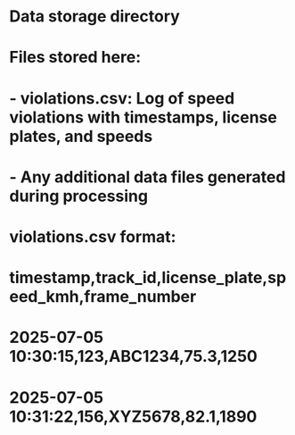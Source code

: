 # Data storage directory

# Files stored here:
# - violations.csv: Log of speed violations with timestamps, license plates, and speeds
# - Any additional data files generated during processing

# violations.csv format:
# timestamp,track_id,license_plate,speed_kmh,frame_number
# 2025-07-05 10:30:15,123,ABC1234,75.3,1250
# 2025-07-05 10:31:22,156,XYZ5678,82.1,1890
